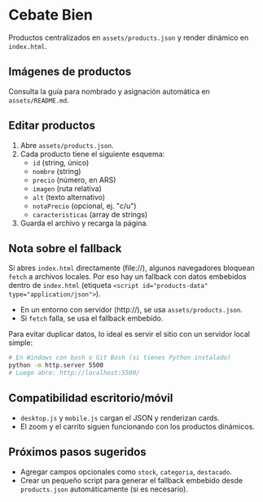 # Cebate Bien

Productos centralizados en `assets/products.json` y render dinámico en `index.html`.

## Imágenes de productos

Consulta la guía para nombrado y asignación automática en `assets/README.md`.

## Editar productos

1. Abre `assets/products.json`.
2. Cada producto tiene el siguiente esquema:
   - `id` (string, único)
   - `nombre` (string)
   - `precio` (número, en ARS)
   - `imagen` (ruta relativa)
   - `alt` (texto alternativo)
   - `notaPrecio` (opcional, ej. "c/u")
   - `caracteristicas` (array de strings)
3. Guarda el archivo y recarga la página.

## Nota sobre el fallback

Si abres `index.html` directamente (file://), algunos navegadores bloquean `fetch` a archivos locales. Por eso hay un fallback con datos embebidos dentro de `index.html` (etiqueta `<script id="products-data" type="application/json">`).

- En un entorno con servidor (http://), se usa `assets/products.json`.
- Si `fetch` falla, se usa el fallback embebido.

Para evitar duplicar datos, lo ideal es servir el sitio con un servidor local simple:

```bash
# En Windows con bash o Git Bash (si tienes Python instalado)
python -m http.server 5500
# Luego abre: http://localhost:5500/
```

## Compatibilidad escritorio/móvil

- `desktop.js` y `mobile.js` cargan el JSON y renderizan cards.
- El zoom y el carrito siguen funcionando con los productos dinámicos.

## Próximos pasos sugeridos

- Agregar campos opcionales como `stock`, `categoria`, `destacado`.
- Crear un pequeño script para generar el fallback embebido desde `products.json` automáticamente (si es necesario).
